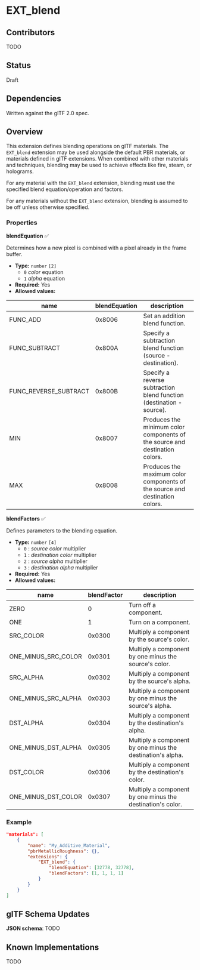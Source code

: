 # EXT_blend

## Contributors

TODO

## Status

Draft

## Dependencies

Written against the glTF 2.0 spec.

## Overview

This extension defines blending operations on glTF materials. The `EXT_blend`
extension may be used alongside the default PBR materials, or materials defined
in glTF extensions. When combined with other materials and techniques, blending
may be used to achieve effects like fire, steam, or holograms.

For any material with the `EXT_blend` extension, blending must use the
specified blend equation/operation and factors.

For any materials without the `EXT_blend` extension, blending is assumed to be
off unless otherwise specified.

### Properties

**blendEquation** :white_check_mark:

Determines how a new pixel is combined with a pixel already in the frame buffer.

* **Type:** `number` `[2]`
    - `0` *color* equation
    - `1` *alpha* equation
* **Required:** Yes
* **Allowed values:**

| name                     | blendEquation | description |
|--------------------------|---------------|-------------|
| FUNC_ADD                 | 0x8006        | Set an addition blend function. |
| FUNC_SUBTRACT            | 0x800A        | Specify a subtraction blend function (source - destination). |
| FUNC_REVERSE_SUBTRACT    | 0x800B        | Specify a reverse subtraction blend function (destination - source). |
| MIN                      | 0x8007        | Produces the minimum color components of the source and destination colors. |
| MAX                      | 0x8008        | Produces the maximum color components of the source and destination colors. |

**blendFactors** :white_check_mark:

Defines parameters to the blending equation.

* **Type:** `number` `[4]`
    - `0` : *source color* multiplier
    - `1` : *destination color* multiplier
    - `2` : *source alpha* multiplier
    - `3` : *destination alpha* multiplier
* **Required:** Yes
* **Allowed values:**

| name                | blendFactor | description |
|---------------------|-------------|-------------|
| ZERO                | 0           | Turn off a component. |
| ONE                 | 1           | Turn on a component. |
| SRC_COLOR           | 0x0300      | Multiply a component by the source's color. |
| ONE_MINUS_SRC_COLOR | 0x0301      | Multiply a component by one minus the source's color. |
| SRC_ALPHA           | 0x0302      | Multiply a component by the source's alpha. |
| ONE_MINUS_SRC_ALPHA | 0x0303      | Multiply a component by one minus the source's alpha. |
| DST_ALPHA           | 0x0304      | Multiply a component by the destination's alpha. |
| ONE_MINUS_DST_ALPHA | 0x0305      | Multiply a component by one minus the destination's alpha. |
| DST_COLOR           | 0x0306      | Multiply a component by the destination's color. |
| ONE_MINUS_DST_COLOR | 0x0307      | Multiply a component by one minus the destination's color. |

### Example

```json
"materials": [
    {
        "name": "My_Additive_Material",
        "pbrMetallicRoughness": {},
        "extensions": {
            "EXT_blend": {
                "blendEquation": [32778, 32778],
                "blendFactors": [1, 1, 1, 1]
            }
        }
    }
]
 ```

## glTF Schema Updates

**JSON schema**: TODO

## Known Implementations

TODO
